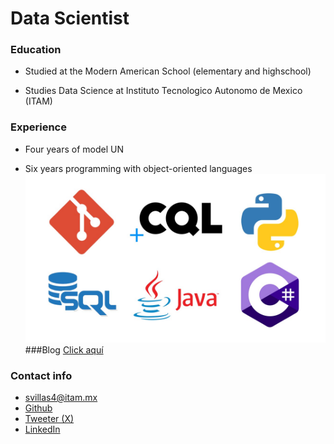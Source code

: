 # Data Scientist

### Education
+ Studied at the Modern American School (elementary and highschool)

+ Studies Data Science at Instituto Tecnologico Autonomo de Mexico (ITAM)

### Experience

+ Four years of model UN

+ Six years programming with object-oriented languages
![Local Image](Experiencia.jpg)
###Blog
[Click aquí](https://www.linkedin.com/pulse/blog-santiago-villasenor-cckte/)
### Contact info
+ svillas4@itam.mx
+ [Github](https://github.com/SantiVillaRam7)
+ [Tweeter (X)](https://twitter.com/SantiagoVR49)
+ [LinkedIn](https://www.linkedin.com/in/santiago-villasenor-ba350b2a4/)
